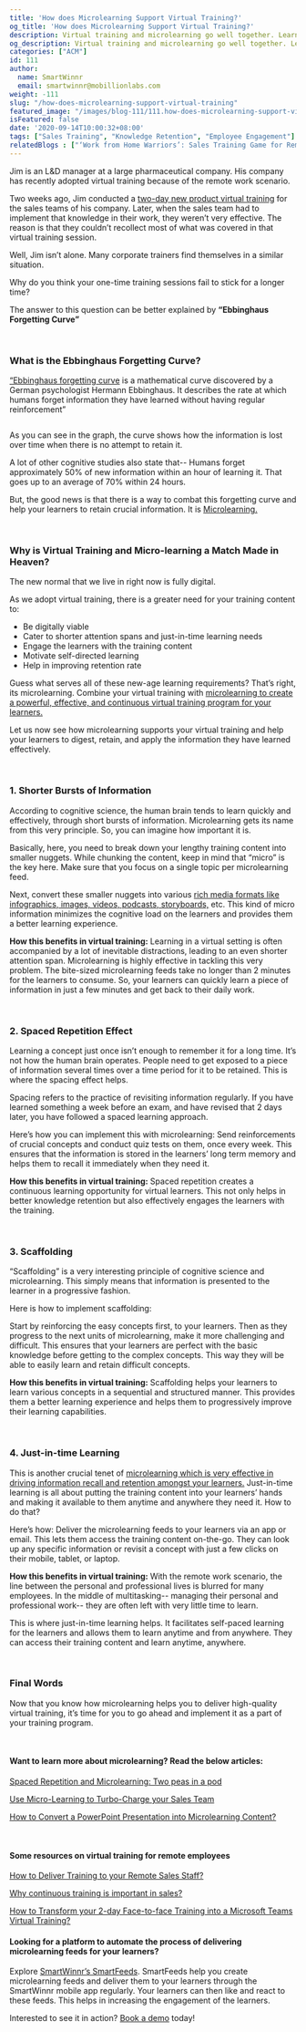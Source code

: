 ```yaml
---
title: 'How does Microlearning Support Virtual Training?'
og_title: 'How does Microlearning Support Virtual Training?'
description: Virtual training and microlearning go well together. Learn how microlearning can enhance your virtual training by helping your learners to defeat the ‘forgetting curve’ and retain crucial information for a longer period of time.
og_description: Virtual training and microlearning go well together. Learn how microlearning can enhance your virtual training by helping your learners to defeat the ‘forgetting curve’ and retain crucial information for a longer period of time.
categories: ["ACM"]
id: 111
author:
  name: SmartWinnr
  email: smartwinnr@mobillionlabs.com
weight: -111
slug: "/how-does-microlearning-support-virtual-training"
featured_image: "/images/blog-111/111.how-does-microlearning-support-virtual-training.jpg"
isFeatured: false
date: '2020-09-14T10:00:32+08:00'
tags: ["Sales Training", "Knowledge Retention", "Employee Engagement"]
relatedBlogs : ["‘Work from Home Warriors’: Sales Training Game for Remote Sales Teams", "How to Deliver Training to your Remote Sales Staff?", "How to Transform your 2-day Face-to-face Training into a Microsoft Teams Virtual Training?", "Spaced Repetition and Microlearning: Two peas in a pod", "Why continuous training is important in sales?", "Ways to Challenge the Forgetting Curve", "Use Micro-Learning to Turbo-Charge your Sales Team", "How Good Product Knowledge help Sales Teams to Sell Effectively", "3 insights from Cognitive Science that will drive your employee knowledge"]
---
```


<p>Jim is an L&D manager at a large pharmaceutical company. His company has recently adopted virtual training because of the remote work scenario.</p> 

Two weeks ago, Jim conducted a <a href="https://www.smartwinnr.com/post/transform-your-2-day-face-to-face-training-into-a-microsoft-teams-virtual-training/" target="_blank" class="ml_custom_link">two-day new product virtual training</a> for the sales teams of his company. Later, when the sales team had to implement that knowledge in their work, they weren’t very effective. The reason is that they couldn’t recollect most of what was covered in that virtual training session.

Well, Jim isn’t alone. Many corporate trainers find themselves in a similar situation. 

Why do you think your one-time training sessions fail to stick for a longer time?

The answer to this question can be better explained by **“Ebbinghaus Forgetting Curve”**

<br>

### **What is the Ebbinghaus Forgetting Curve?**

<a href="https://www.smartwinnr.com/post/ways-to-challenge-the-forgetting-curve/" target="_blank" class="ml_custom_link">“Ebbinghaus forgetting curve</a> is a mathematical curve discovered by a German psychologist Hermann Ebbinghaus. It describes the rate at which humans forget information they have learned without having regular reinforcement”

<img alt="" src="/images/blog-111/Ebbinghaus’ forgetting curve.png" class="ml-padding-top0 ml-padding-bottom0">

As you can see in the graph, the curve shows how the information is lost over time when there is no attempt to retain it.

<div class="ml_pro_tip ml-margin-bottom20">
  <p> A lot of other cognitive studies also state that-- Humans forget approximately 50% of new information within an hour of learning it. That goes up to an average of 70% within 24 hours. </p>
</div>

But, the good news is that there is a way to combat this forgetting curve and help your learners to retain crucial information. It is <a href="https://www.smartwinnr.com/post/how-to-convert-a-powerpoint-presentation-into-microlearning-content/#what-is-microlearning" target="_blank" class="ml-desc-text">Microlearning.</a> 

<br>

### **Why is Virtual Training and Micro-learning a Match Made in Heaven?**

The new normal that we live in right now is fully digital. 

<div class="ml_special_div_blog">
  <div class="ml_special_div_blog_title ml_text_bold">As we adopt virtual training, there is a greater need for your training content to: </div>
  <div class="ml_special_div_blog_content">
    <ul>
      <li>Be digitally viable</li>
      <li>Cater to shorter attention spans and just-in-time learning needs</li>
      <li>Engage the learners with the training content</li>
      <li>Motivate self-directed learning</li>
      <li>Help in improving retention rate</li>
    </ul>
  </div>
</div>

Guess what serves all of these new-age learning requirements? That’s right, its microlearning. Combine your virtual training with <a href="https://www.smartwinnr.com/post/spaced-repetition-and-microlearning-two-peas-in-a-pod/" target="_blank" class="ml_custom_link">microlearning to create a powerful, effective, and continuous virtual training program for your learners.</a>
 
Let us now see how microlearning supports your virtual training and help your learners to digest, retain, and apply the information they have learned effectively.

<br>

### **1. Shorter Bursts of Information**

According to cognitive science, the human brain tends to learn quickly and effectively, through short bursts of information. Microlearning gets its name from this very principle. So, you can imagine how important it is.

<div class="ml_special_div_blog">
  <div class="ml_special_div_blog_content">
    <p>Basically, here, you need to break down your lengthy training content into smaller nuggets. While chunking the content, keep in mind that “micro” is the key here. Make sure that you focus on a single topic per microlearning feed. </p>
    <p>Next, convert these smaller nuggets into various <a href="https://www.smartwinnr.com/post/how-to-convert-a-powerpoint-presentation-into-microlearning-content/" class="ml-desc-text" target="_blank">rich media formats like infographics, images, videos, podcasts, storyboards,</a> etc. This kind of micro information minimizes the cognitive load on the learners and provides them a better learning experience.</p>
  </div>
</div>

**How this benefits in virtual training:** Learning in a virtual setting is often accompanied by a lot of inevitable distractions, leading to an even shorter attention span. Microlearning is highly effective in tackling this very problem. The bite-sized microlearning feeds take no longer than 2 minutes for the learners to consume. So, your learners can quickly learn a piece of information in just a few minutes and get back to their daily work.

<br>

### **2. Spaced Repetition Effect**

Learning a concept just once isn’t enough to remember it for a long time. It’s not how the human brain operates. People need to get exposed to a piece of information several times over a time period for it to be retained. This is where the spacing effect helps. 

Spacing refers to the practice of revisiting information regularly. If you have learned something a week before an exam, and have revised that 2 days later, you have followed a spaced learning approach.

<div class="ml_pro_tip ml-margin-bottom20">
  <p> Here’s how you can implement this with microlearning: Send reinforcements of crucial concepts and conduct quiz tests on them, once every week. This ensures that the information is stored in the learners’ long term memory and helps them to recall it immediately when they need it. </p>
</div>

**How this benefits in virtual training:** Spaced repetition creates a continuous learning opportunity for virtual learners. This not only helps in better knowledge retention but also effectively engages the learners with the training.

<br>

### **3. Scaffolding**

“Scaffolding” is a very interesting principle of cognitive science and microlearning. This simply means that information is presented to the learner in a progressive fashion. 

Here is how to implement scaffolding:

<div class="ml_pro_tip ml-margin-bottom20">
  <p>Start by reinforcing the easy concepts first, to your learners. Then as they progress to the next units of microlearning, make it more challenging and difficult. This ensures that your learners are perfect with the basic knowledge before getting to the complex concepts. This way they will be able to easily learn and retain difficult concepts.</p>
</div>

**How this benefits in virtual training:** Scaffolding helps your learners to learn various concepts in a sequential and structured manner. This provides them a better learning experience and helps them to progressively improve their learning capabilities.

<br>

### **4. Just-in-time Learning**

This is another crucial tenet of <a href="https://www.smartwinnr.com/post/microlearning-as-a-supplement-for-lms/" target="_blank" class="ml_custom_link">microlearning which is very effective in driving information recall and retention amongst your learners.</a> Just-in-time learning is all about putting the training content into your learners’ hands and making it available to them anytime and anywhere they need it. How to do that? 

<div class="ml_pro_tip ml-margin-bottom20">
  <p>Here’s how: Deliver the microlearning feeds to your learners via an app or email. This lets them access the training content on-the-go. They can look up any specific information or revisit a concept with just a few clicks on their mobile, tablet, or laptop. </p>
</div>

**How this benefits in virtual training:** With the remote work scenario, the line between the personal and professional lives is blurred for many employees. In the middle of multitasking-- managing their personal and professional work-- they are often left with very little time to learn. 

This is where just-in-time learning helps. It facilitates self-paced learning for the learners and allows them to learn anytime and from anywhere. They can access their training content and learn anytime, anywhere.

<br>

### **Final Words**

Now that you know how microlearning helps you to deliver high-quality virtual training, it’s time for you to go ahead and implement it as a part of your training program.

<br>

#### **Want to learn more about microlearning? Read the below articles:**

<a href="https://smartwinnr.com/post/spaced-repetition-and-microlearning-two-peas-in-a-pod/" target="_blank" class="ml_custom_link">Spaced Repetition and Microlearning: Two peas in a pod</a>

<a href="https://smartwinnr.com/post/use-micro-learning-to-turbo-charge-your-sales-team/" target="_blank" class="ml_custom_link">Use Micro-Learning to Turbo-Charge your Sales Team</a>

<a href="https://www.smartwinnr.com/post/how-to-convert-a-powerpoint-presentation-into-microlearning-content/" target="_blank" class="ml_custom_link">How to Convert a PowerPoint Presentation into Microlearning Content?</a>

<br>

#### **Some resources on virtual training for remote employees**

<a href="https://smartwinnr.com/post/how-to-deliver-training-to-your-remote-sales-staff/" target="_blank" class="ml_custom_link">How to Deliver Training to your Remote Sales Staff?</a>

<a href="https://smartwinnr.com/post/why-continuous-training-is-important-in-sales/" target="_blank" class="ml_custom_link">Why continuous training is important in sales?</a>

<a href="https://smartwinnr.com/post/transform-your-2-day-face-to-face-training-into-a-microsoft-teams-virtual-training/" target="_blank" class="ml_custom_link">How to Transform your 2-day Face-to-face Training into a Microsoft Teams Virtual Training?</a>
<br>

#### **Looking for a platform to automate the process of delivering microlearning feeds for your learners?**

Explore <a href="https://www.smartwinnr.com/product/targeted-learning/" target="_blank" class="ml_custom_link">SmartWinnr’s SmartFeeds</a>. SmartFeeds help you create microlearning feeds and deliver them to your learners through the SmartWinnr mobile app regularly. Your learners can then like and react to these feeds. This helps in increasing the engagement of the learners.  

Interested to see it in action? <a href="https://www.smartwinnr.com/request-demo/" target="_blank" class="ml_custom_link">Book a demo</a> today!

